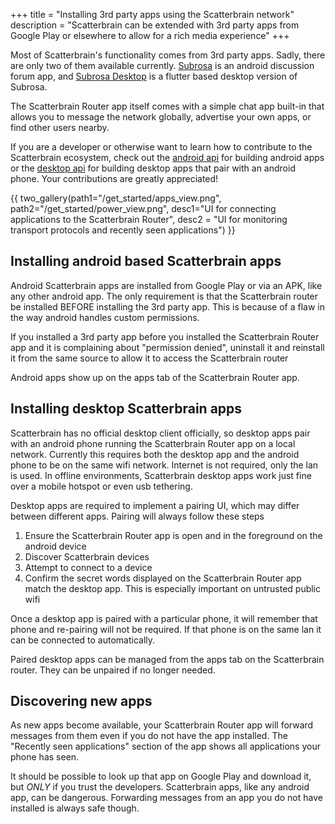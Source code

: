 +++
title = "Installing 3rd party apps using the Scatterbrain network"
description = "Scatterbrain can be extended with 3rd party apps from Google Play or elsewhere to allow for a rich media experience"
+++

Most of Scatterbrain's functionality comes from 3rd party apps. Sadly, there are only two of them available currently. [Subrosa](https://play.google.com/store/apps/details?id=net.ballmerlabs.subrosa) is an android discussion forum app, and [Subrosa Desktop](https://github.com/Scatterbrain-DTN/subrosa-desktop) is a flutter based desktop version of Subrosa.

The Scatterbrain Router app itself comes with a simple chat app built-in that allows you to message the network globally, advertise your own apps, or find other users nearby.

If you are a developer or otherwise want to learn how to contribute to the Scatterbrain ecosystem, check out the [android api](@/docs/android.md) for building android apps or the [desktop api](@/docs/desktop.md) for building desktop apps that pair with an android phone. Your contributions are greatly appreciated!


{{ two_gallery(path1="/get_started/apps_view.png", path2="/get_started/power_view.png", desc1="UI for connecting applications to the Scatterbrain Router", desc2 = "UI for monitoring transport protocols and recently seen applications") }}


## Installing android based Scatterbrain apps
Android Scatterbrain apps are installed from Google Play or via an APK, like any other android app. The only requirement is that the Scatterbrain router be installed BEFORE installing the 3rd party app. This is because of a flaw in the way android handles custom permissions.

If you installed a 3rd party app before you installed the Scatterbrain Router app and it is complaining about "permission denied", uninstall it and reinstall it from the same source to allow it to access the Scatterbrain router

Android apps show up on the apps tab of the Scatterbrain Router app.



## Installing desktop Scatterbrain apps
Scatterbrain has no official desktop client officially, so desktop apps pair with an android phone running the Scatterbrain Router app on a local network. Currently this requires both the desktop app and the android phone to be on the same wifi network. Internet is not required, only the lan is used. In offline environments, Scatterbrain desktop apps work just fine over a mobile hotspot or even usb tethering.

Desktop apps are required to implement a pairing UI, which may differ between different apps. Pairing will always follow these steps

1. Ensure the Scatterbrain Router app is open and in the foreground on the android device
2. Discover Scatterbrain devices
3. Attempt to connect to a device
4. Confirm the secret words displayed on the Scatterbrain Router app match the desktop app. This is especially important on untrusted public wifi

Once a desktop app is paired with a particular phone, it will remember that phone and re-pairing will not be required. If that phone is on the same lan it can be connected to automatically.

Paired desktop apps can be managed from the apps tab on the Scatterbrain router. They can be unpaired if no longer needed.

## Discovering new apps
As new apps become available, your Scatterbrain Router app will forward messages from them even if you do not have the app installed. The "Recently seen applications" section of the app shows all applications your phone has seen.

It should be possible to look up that app on Google Play and download it, but *ONLY* if you trust the developers. Scatterbrain apps, like any android app, can be dangerous. Forwarding messages from an app you do not have installed is always safe though.
